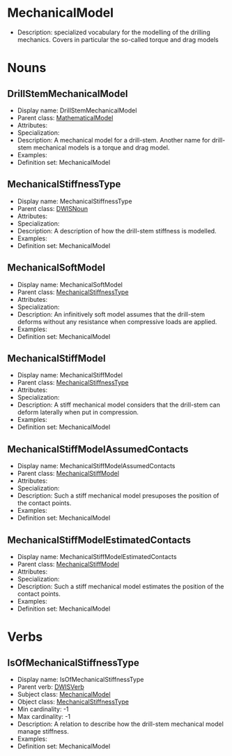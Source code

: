 # MechanicalModel<!-- DEFINITION SET HEADER -->
- Description: specialized vocabulary for the modelling of the drilling mechanics. Covers in particular the so-called torque and drag models
# Nouns
## DrillStemMechanicalModel <!-- NOUN -->
- Display name: DrillStemMechanicalModel
- Parent class: [MathematicalModel](./Model.md#MathematicalModel)
- Attributes:
- Specialization:
- Description: A mechanical model for a drill-stem. Another name for drill-stem mechanical models is a torque and drag model.
- Examples:
- Definition set: MechanicalModel
## MechanicalStiffnessType <!-- NOUN -->
- Display name: MechanicalStiffnessType
- Parent class: [DWISNoun](./DWISSemantics.md#DWISNoun)
- Attributes:
- Specialization:
- Description: A description of how the drill-stem stiffness is modelled.
- Examples:
- Definition set: MechanicalModel
## MechanicalSoftModel <!-- NOUN -->
- Display name: MechanicalSoftModel
- Parent class: [MechanicalStiffnessType](./MechanicalModel.md#MechanicalStiffnessType)
- Attributes:
- Specialization:
- Description: An infinitively soft model assumes that the drill-stem deforms without any resistance when compressive loads are applied.
- Examples:
- Definition set: MechanicalModel
## MechanicalStiffModel <!-- NOUN -->
- Display name: MechanicalStiffModel
- Parent class: [MechanicalStiffnessType](./MechanicalModel.md#MechanicalStiffnessType)
- Attributes:
- Specialization:
- Description: A stiff mechanical model considers that the drill-stem can deform laterally when put in compression.
- Examples:
- Definition set: MechanicalModel
## MechanicalStiffModelAssumedContacts <!-- NOUN -->
- Display name: MechanicalStiffModelAssumedContacts
- Parent class: [MechanicalStiffModel](./MechanicalModel.md#MechanicalStiffModel)
- Attributes:
- Specialization:
- Description: Such a stiff mechanical model presuposes the position of the contact points.
- Examples:
- Definition set: MechanicalModel
## MechanicalStiffModelEstimatedContacts <!-- NOUN -->
- Display name: MechanicalStiffModelEstimatedContacts
- Parent class: [MechanicalStiffModel](./MechanicalModel.md#MechanicalStiffModel)
- Attributes:
- Specialization:
- Description: Such a stiff mechanical model estimates the position of the contact points.
- Examples:
- Definition set: MechanicalModel
# Verbs
## IsOfMechanicalStiffnessType <!-- VERB -->
- Display name: IsOfMechanicalStiffnessType
- Parent verb: [DWISVerb](./DWISSemantics.md#DWISVerb)
- Subject class: [MechanicalModel](./.md#MechanicalModel)
- Object class: [MechanicalStiffnessType](./MechanicalModel.md#MechanicalStiffnessType)
- Min cardinality: -1
- Max cardinality: -1
- Description: A relation to describe how the drill-stem mechanical model manage stiffness.
- Examples: 
- Definition set: MechanicalModel
